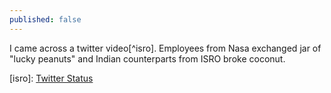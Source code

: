 ```yaml
---
published: false
---
```

I came across a twitter video[^isro]. Employees from Nasa exchanged jar of "lucky peanuts" and Indian counterparts from ISRO broke coconut. 




[isro]: [Twitter Status](https://twitter.com/sdhrthmp/status/1622094327903289345)

